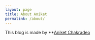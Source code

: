 ```yaml
---
layout: page
title: About Aniket
permalink: /about/
---
```


This blog is made by **[Aniket Chakradeo](https://www.youtube.com/channel/UCAytMRnhouSJnHhf4ZHsd2g/featured)
